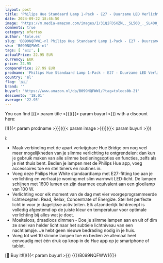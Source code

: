```yaml
---
layout: post
title: 'Philips Hue Standaard Lamp 1-Pack - E27 - Duurzame LED Verlichting - Smart Lamp - Warm-Wit Licht - Dimbaar - Verbind met Bluetooth of Hue Bridge - Werkt met Alexa en Google Home'
date: 2024-09-22 18:46:50
image: 'https://m.media-amazon.com/images/I/31QiFDSXZkL._SL500_._SL400_.jpg'
comments: true
category: ofertas
author: 'tole.es'
slug: 'B099NQFWW1-nl Philips Hue Standaard Lamp 1-Pack - E27 - Duurzame LED...'
sku: 'B099NQFWW1-nl'
tags: [ '🇳🇱', ]
actualPrice: 22.95 EUR
currency: EUR
price: 22.95
comparePrice: 27.99 EUR
prodname: 'Philips Hue Standaard Lamp 1-Pack - E27 - Duurzame LED Verlichting - Smart Lamp - Warm-Wit Licht - Dimbaar - Verbind met Bluetooth of Hue Bridge - Werkt met Alexa en Google Home'
country: 'nl'
flag: '🇳🇱'
brand: ''
buyurl: 'https://www.amazon.nl/dp/B099NQFWW1/?tag=tolees0b-21'
descuento: '18.01'
average: '22.95'
---
```


You can find [{{< param title >}}]({{< param buyurl >}}) with a discount here:

[![{{< param prodname >}}]({{< param image >}})]({{< param buyurl >}})

ℹ️:

- Maak verbinding met de apart verkrijgbare Hue Bridge om nog veel meer mogelijkheden van je slimme verlichting te ontgrendelen: dan kun je gebruik maken van alle slimme bedieningsopties en functies, zelfs als je niet thuis bent. Bedien je lampen met de Philips Hue app, voeg accessoires toe en stel timers en routines in.
- Voeg deze Philips Hue White standaardlamp met E27-fitting toe aan je verlichting en verfraai je woning met slim warmwit LED-licht. De lampen schijnen met 1600 lumen en zijn daarmee equivalent aan een gloeilamp van 100 W.
- Verlichting voor elk moment van de dag met vier voorgeprogrammeerde lichtrecepten: Read, Relax, Concentrate of Energize. Stel het perfecte licht in voor je dagelijkse activiteiten. Elk afzonderlijk lichtrecept is volledig afgestemd op de juiste kleur en temperatuur voor optimale verlichting bij alles wat je doet​.
- Moeiteloos, draadloos dimmen - Doe je slimme lampen aan en uit of dim ze snel van helder licht naar het subtiele lichtniveau van een nachtlampje. Je hebt geen nieuwe bedrading nodig in je huis.
- Voeg tot wel 10 slimme lampen toe en bedien ze allemaal heel eenvoudig met één druk op knop in de Hue app op je smartphone of tablet.

[🛒 Buy it!!]({{< param buyurl >}})
{{<world>}}B099NQFWW1{{</world>}}
